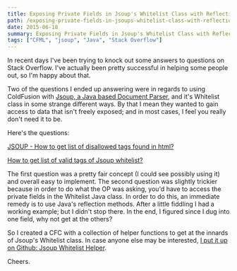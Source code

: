 ```yaml
---
title: Exposing Private Fields in Jsoup's Whitelist Class with Reflection
path: /exposing-private-fields-in-jsoups-whitelist-class-with-reflection
date: 2015-06-18
summary: Exposing Private Fields in Jsoup's Whitelist Class with Reflection
tags: ["CFML", "jsoup", "Java", "Stack Overflow"]
---
```


In recent days I've been trying to knock out some answers to questions on Stack Overflow. I've actually been pretty successful in helping some people out, so I'm happy about that.

Two of the questions I ended up answering were in regards to using ColdFusion with [Jsoup, a Java based Document Parser](http://jsoup.org/), and it's Whitelist class in some strange different ways. By that I mean they wanted to gain access to data that isn't freely exposed; and in most cases, I feel you really don't need it to be.

Here's the questions:

[JSOUP - How to get list of disallowed tags found in html?](http://stackoverflow.com/questions/30817745/jsoup-how-to-get-list-of-disallowed-tags-found-in-html)

[How to get list of valid tags of Jsoup whitelist?](http://stackoverflow.com/questions/30841717/how-to-get-list-of-valid-tags-of-jsoup-whitelist)

The first question was a pretty fair concept (I could see possibly using it) and overall easy to implement. The second question was slightly trickier because in order to do what the OP was asking, you'd have to access the private fields in the Whitelist Java class. In order to do this, an immediate remedy is to use Java's reflection methods. After a little fiddling I had a working example; but I didn't stop there. In the end, I figured since I dug into one field, why not get at the others?

So I created a CFC with a collection of helper functions to get at the innards of Jsoup's Whitelist class. In case anyone else may be interested, [I put it up on Github: Jsoup Whitelist Helper](https://github.com/tonyjunkes/Jsoup-Whitelist-Helper).

Cheers.
